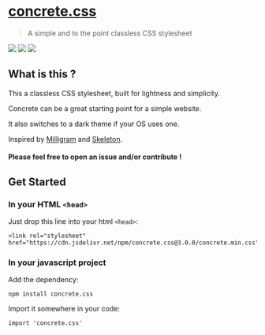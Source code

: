 # [concrete.css](https://concrete.style)

> A simple and to the point classless CSS stylesheet

[![](https://img.shields.io/npm/v/concrete.css.svg)](https://www.npmjs.com/package/concrete.css)
[![](https://img.shields.io/bundlephobia/minzip/concrete.css.svg)](https://bundlephobia.com/result?p=concrete.css)
[![](https://img.shields.io/npm/dw/concrete.css.svg)](https://www.npmjs.com/package/concrete.css)

## What is this ?

This a classless CSS stylesheet, built for lightness and simplicity.

Concrete can be a great starting point for a simple website.

It also switches to a dark theme if your OS uses one.
 
Inspired by [Milligram](https://milligram.io/) and [Skeleton](http://getskeleton.com/).

#### Please feel free to open an issue and/or contribute !

## Get Started

### In your HTML `<head>`
Just drop this line into your html `<head>`:
```
<link rel="stylesheet" href="https://cdn.jsdelivr.net/npm/concrete.css@3.0.0/concrete.min.css">
```

### In your javascript project
Add the dependency:
```
npm install concrete.css
```
Import it somewhere in your code:
```
import 'concrete.css'
```
